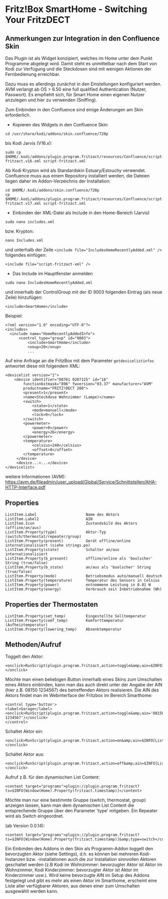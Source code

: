<h1>Fritz!Box SmartHome - Switching Your FritzDECT</h1>
<h2>Anmerkungen zur Integration in den Confluence Skin</h2>

Das Plugin ist als Widget konzipiert, welches im Home unter dem Punkt Programme abgelegt wird. Damit steht es unmittelbar nach dem Start von Kodi zur Verfügung und die Steckdosen sind mit wenigen Aktionen der Fernbedienung erreichbar.

Dazu muss es allerdings zunächst in den Einstellungen konfiguriert werden. AVM verlangt ab OS > 6.50 eine full qualified Authentication (Nutzer, Passwort). Es empfiehlt sich, für Smart Home einen eigenen Nutzer anzulegen und hier zu verwenden (Sniffing).

Zum Einbinden in den Confluence sind einige Änderungen am Skin erforderlich.

* Kopieren des Widgets in den Confluence Skin:

```
cd /usr/share/kodi/addons/skin.confluence/720p
```
bis Kodi Jarvis (V16.x):
```
sudo cp $HOME/.kodi/addons/plugin.program.fritzact/resources/Confluence/script-fritzact.v16.xml script-fritzact.xml
```
Ab Kodi Krypton wird als Standardskin Estuary/Estouchy verwendet. Confluence muss aus einem Repository installiert werden, die Dateien liegen daher im Addon-Verzeichnis der Installation:
```
cd $HOME/.kodi/addons/skin.confluence/720p
cp $HOME/.kodi/addons/plugin.program.fritzact/resources/Confluence/script-fritzact.v17.xml script-fritzact.xml
```

* Einbinden der XML-Datei als Include in den Home-Bereich (Jarvis)

```
sudo nano includes.xml
```
bzw. Krypton:
```
nano Includes.xml
```
und unterhalb der Zeile `<include file="IncludesHomeRecentlyAdded.xml" />` folgendes einfügen:

    <include file="script-fritzact-xml" />
    
* Das Include im Hauptfenster anmelden

```
sudo nano IncludesHomeRecentlyAdded.xml
```

  und innerhalb der ControlGroup mit der ID 9003 folgenden Eintrag (als neue Zeile) hinzufügen:
   
```
<include>SmartHome</include>
```
   
   
   Beispiel:
   
```
<?xml version="1.0" encoding="UTF-8"?>
<includes>
  <include name="HomeRecentlyAddedInfo">
      <control type="group" id="9003">
          <include>SmartHome</include>
          <onup>20</onup>
          ...
```


     
Auf eine Anfrage an die FritzBox mit dem Parameter `getdevicelistinfos` antwortet diese mit folgendem XML:
 
```
<devicelist version="1">
    <device identifier="08761 0287125" id="16" 
        functionbitmask="896" fwversion="03.37" manufacturer="AVM"
        productname="FRITZ!DECT 200">
        <present>1</present>
        <name>Steckdose Wohnzimmer (Lampe)</name>
        <switch>
            <state>1</state>
            <mode>manuell</mode>
            <lock>0</lock>
        </switch>
        <powermeter>
            <power>0</power>
            <energy>26</energy>
        </powermeter>
        <temperature>
            <celsius>240</celsius>
            <offset>0</offset>
        </temperature>
     </device>
     <device...>...</device>
</devicelist>
```
    
weitere Informationen (AVM): https://avm.de/fileadmin/user_upload/Global/Service/Schnittstellen/AHA-HTTP-Interface.pdf

<h2>Properties</h2>

    ListItem.Label                      Name des Aktors
    ListItem.Label2                     AIN
    ListItem.Icon                       Zustandsbild des Aktors (offline/an/aus)
    ListItem.Property(type)             Aktor-Typ (switch/thermostat/repeater/group)
    ListItem.Property(present)          Gerät offline/online internationalisiert (siehe strings.po)
    ListItem.Property(state)            Schalter an/aus internationalisiert
    ListItem.Property(b_present)        offline/online als 'boolscher' String (true/false)
    ListItem.Property(b_state)          an/aus als 'boolscher' String (true/false)
    ListItem.Property(mode)             Betriebsmodus auto/manuell deutsch
    ListItem.Property(temperature)      Temperatur des Sensors in Celsius
    ListItem.Property(power)            entnommene Leistung in 0.01 W
    ListItem.Property(energy)           Verbrauch seit Inbetriebnahme (Wh)
    
<h2>Properties der Thermostaten</h2>

    ListItem.Property(set_temp)         Eingestellte Solltemperatur
    ListItem.Property(comf_temp)        Komforttemperatur (Aufheiztemperatur)
    ListItem.Property(lowering_temp)    Absenktemperatur

<h2>Methoden/Aufruf</h2>

Toggelt den Aktor:

```
<onclick>RunScript(plugin.program.fritzact,action=toggle&amp;ain=$INFO[ListItem.Label2])</onclick>
```

Möchte man einen beliebigen Button innerhalb eines Skins zum Umschalten eines Aktors einbinden, kann man das auch direkt unter der Angabe der AIN (hier z.B. 08150 1234567) des betreffenden Aktors realisieren. Die AIN des Aktors findet man im Webinterface der Fritzbox im Bereich Smarthome:

```
<control type='button'>
<label>Garage</label>
<onclick>RunScript(plugin.program.fritzact,action=toggle&amp;ain='08150 1234567')</onclick>
</control>
```

Schaltet Aktor ein:

```
<onclick>RunScript(plugin.program.fritzact,action=on&amp;ain=$INFO[ListItem.Label2])</onclick>
```

Schaltet Aktor aus:

```
<onclick>RunScript(plugin.program.fritzact,action=off&amp;ain=$INFO[ListItem.Label2])</onclick>
```
    
Aufruf z.B. für den dynamischen List Content:

```
<content target="programs">plugin://plugin.program.fritzact?ts=$INFO[Window(Home).Property(fritzact.timestamp)]</content>
```

Möchte man nur eine bestimmte Gruppe (switch, thermostat, group) anzeigen lassen, kann man dem dynamischen List Content die entsprechende Gruppe über den Parameter 'type' mitgeben. Ein Repeater wird als Switch eingeordnet.

(ab Version 0.0.14):

```
<content target="programs">plugin://plugin.program.fritzact?ts=$INFO[Window(Home).Property(fritzact.timestamp)]&amp;type=switch</content>
```

Ein Einbinden des Addons in den Skin als Programm-Addon toggelt den bevorzugten Aktor (siehe Settings), d.h. es können bei mehreren Kodi-Instanzen bzw. -installationen auch die zur Installation sinnvollen Aktoren geschaltet werden (z.B Kodi im Wohnzimmer: bevorzugter Aktor ist Aktor im Wohnzimmer, Kodi Kinderzimmer: bevorzugter Aktor ist Aktor im Kinderzimmer usw.). Wird keine bevorzugte AIN im Setup des Addons festgelegt und gibt es mehr als einen Aktor im Smarthome, erscheint eine Liste aller verfügbarer Aktoren, aus denen einer zum Umschalten ausgewählt werden kann.